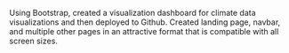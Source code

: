 Using Bootstrap, created a visualization dashboard for climate data visualizations and then deployed to Github. Created landing page, navbar, and multiple other pages in an attractive format that is compatible with all screen sizes. 
